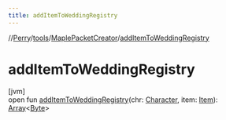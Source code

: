 ```yaml
---
title: addItemToWeddingRegistry
---
```

//[Perry](../../../index.html)/[tools](../index.html)/[MaplePacketCreator](index.html)/[addItemToWeddingRegistry](add-item-to-wedding-registry.html)



# addItemToWeddingRegistry



[jvm]\
open fun [addItemToWeddingRegistry](add-item-to-wedding-registry.html)(chr: [Character](../../client/-character/index.html), item: [Item](../../client.inventory/-item/index.html)): [Array](https://kotlinlang.org/api/latest/jvm/stdlib/kotlin/-array/index.html)<[Byte](https://kotlinlang.org/api/latest/jvm/stdlib/kotlin/-byte/index.html)>





